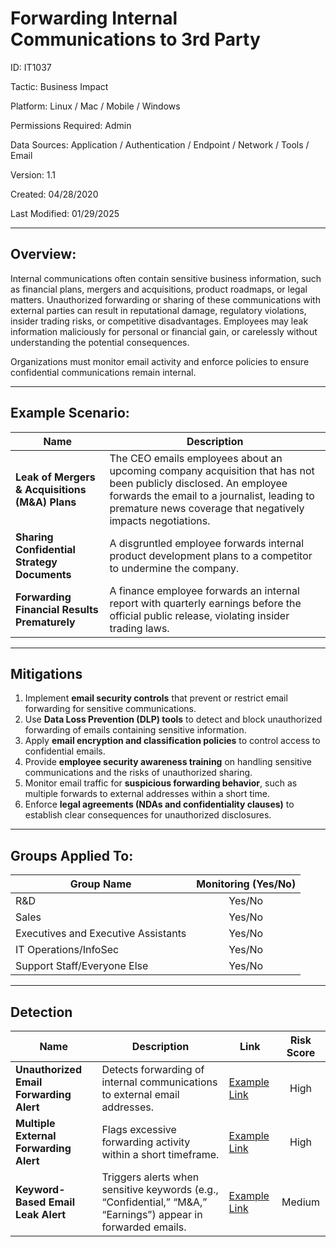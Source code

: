 # **Forwarding Internal Communications to 3rd Party**

ID: IT1037  

Tactic: Business Impact  

Platform: Linux / Mac / Mobile / Windows  

Permissions Required: Admin  

Data Sources: Application / Authentication / Endpoint / Network / Tools / Email  

Version: 1.1  

Created: 04/28/2020  

Last Modified: 01/29/2025  

---

## **Overview:**  

Internal communications often contain sensitive business information, such as financial plans, mergers and acquisitions, product roadmaps, or legal matters. Unauthorized forwarding or sharing of these communications with external parties can result in reputational damage, regulatory violations, insider trading risks, or competitive disadvantages. Employees may leak information maliciously for personal or financial gain, or carelessly without understanding the potential consequences.  

Organizations must monitor email activity and enforce policies to ensure confidential communications remain internal.  

---

## **Example Scenario:**  

| **Name**                                       | **Description**                                                                                     |
|----------------------------------------------|-------------------------------------------------------------------------------------------------|
| **Leak of Mergers & Acquisitions (M&A) Plans**  | The CEO emails employees about an upcoming company acquisition that has not been publicly disclosed. An employee forwards the email to a journalist, leading to premature news coverage that negatively impacts negotiations. |
| **Sharing Confidential Strategy Documents**   | A disgruntled employee forwards internal product development plans to a competitor to undermine the company. |
| **Forwarding Financial Results Prematurely**  | A finance employee forwards an internal report with quarterly earnings before the official public release, violating insider trading laws. |

---

## **Mitigations**  

1. Implement **email security controls** that prevent or restrict email forwarding for sensitive communications.  
2. Use **Data Loss Prevention (DLP) tools** to detect and block unauthorized forwarding of emails containing sensitive information.  
3. Apply **email encryption and classification policies** to control access to confidential emails.  
4. Provide **employee security awareness training** on handling sensitive communications and the risks of unauthorized sharing.  
5. Monitor email traffic for **suspicious forwarding behavior**, such as multiple forwards to external addresses within a short time.  
6. Enforce **legal agreements (NDAs and confidentiality clauses)** to establish clear consequences for unauthorized disclosures.  

---

## **Groups Applied To:**  

| **Group Name**                | **Monitoring (Yes/No)** |
|--------------------------------|:----------------------:|
| R&D                            | Yes/No               |
| Sales                          | Yes/No               |
| Executives and Executive Assistants | Yes/No         |
| IT Operations/InfoSec          | Yes/No               |
| Support Staff/Everyone Else    | Yes/No               |

---

## **Detection**  

| **Name**                            | **Description**                                                                 | **Link**          | **Risk Score** |
|-------------------------------------|-------------------------------------------------------------------------------|-------------------|:--------------:|
| **Unauthorized Email Forwarding Alert** | Detects forwarding of internal communications to external email addresses.      | [Example Link](#) | High           |
| **Multiple External Forwarding Alert** | Flags excessive forwarding activity within a short timeframe.                     | [Example Link](#) | High           |
| **Keyword-Based Email Leak Alert**   | Triggers alerts when sensitive keywords (e.g., “Confidential,” “M&A,” “Earnings”) appear in forwarded emails. | [Example Link](#) | Medium         |

